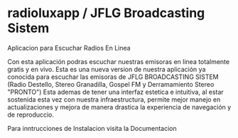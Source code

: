 # radioluxapp / JFLG Broadcasting Sistem
Aplicacion para Escuchar Radios En Linea

Con esta aplicación podras escuchar nuestras emisoras en linea totalmente gratis y en vivo.
Esta es una nueva version de nuestra aplicación ya conocida para escuchar las emisoras de JFLG BROADCASTING SISTEM (Radio Destello, Stereo Granadilla, Gospel FM y Derramamiento Stereo "PRONTO") Esta ademas de tener una interfaz estetica e intuitiva, al estar sostenida esta vez con nuestra infraestructura, permite mejor manejo en actualizaciones y mejora de manera drastica la experiencia de navegación y de reproduccio.

Para inntrucciones de Instalacion visita la Documentacion
